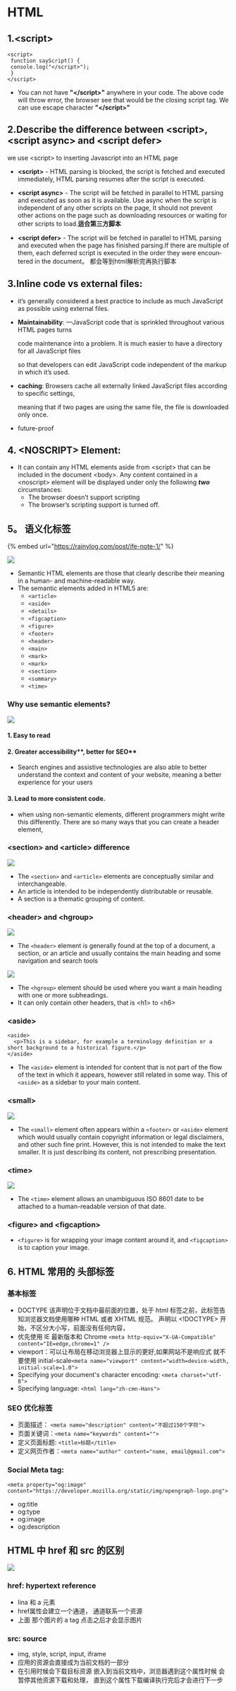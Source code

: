 # HTML



## 1.&lt;script&gt;

```text
<script>
 function sayScript() {
 console.log("</script>");
 }
</script>
```

* You can not have  **"&lt;/script&gt;"**  anywhere in your code. The above code will throw error, the browser see that would be the closing script tag. We can use escape character  **"&lt;\/script&gt;"**



## 2.Describe the difference between &lt;script&gt;, &lt;script async&gt; and &lt;script defer&gt;

we use &lt;script&gt; to inserting Javascript into an HTML page 

* **&lt;script&gt;** - HTML parsing is blocked, the script is fetched and executed immediately, HTML parsing resumes after the script is executed.
* 
  **&lt;script async&gt;** - The script will be fetched in parallel to HTML parsing and executed as soon as it is available. Use async when the script is independent of any other scripts on the page, It  should not prevent other actions on the page such as downloading resources or   waiting for other scripts to load.**适合第三方脚本**

* 
  **&lt;script defer&gt;** - The script will be fetched in parallel to HTML parsing and executed when the page has finished parsing.If there are multiple of them, each deferred script is executed in the order they were encoun­tered in the document。 都会等到html解析完再执行脚本

## 3.Inline code vs external files:

*  it’s generally considered a best    practice to include as much JavaScript as possible using external files.
* **Maintainability**: —JavaScript code that is sprinkled throughout various HTML pages turns

  code maintenance into a problem. It is much easier to have a directory for all JavaScript files

  so that developers can edit JavaScript code independent of the markup in which it’s used.

* **caching**: Browsers cache all externally linked JavaScript files according to specific settings,

  meaning that if two pages are using the same file, the file is downloaded only once.

* future-proof

## 4. &lt;NOSCRIPT&gt; Element:

* It can contain any HTML elements aside from &lt;script&gt; that can be included in the document &lt;body&gt;. Any content contained in a &lt;noscript&gt; element will be displayed   under only the following _**two**_ circumstances:
  * The browser doesn’t support scripting
  * The browser’s scripting support is turned off.

## 5。 语义化标签

{% embed url="https://rainylog.com/post/ife-note-1/" %}



![](.gitbook/assets/image%20%2833%29.png)

* Semantic HTML elements are those that clearly describe their meaning in a human- and machine-readable way.
* The semantic elements added in HTML5 are:
  * `<article>`
  * `<aside>`
  * `<details>`
  * `<figcaption>`
  * `<figure>`
  * `<footer>`
  * `<header>`
  * `<main>`
  * `<mark>`
  * `<mark>`
  * `<section>`
  * `<summary>`
  * `<time>`

### Why use semantic elements?



![](.gitbook/assets/image%20%2832%29.png)

####  1. Easy to read

####  2. Greater accessibility**, better for SEO**

* Search engines and assistive technologies are also able to better understand the context and content of your website, meaning a better experience for your users

####  3. Lead to more consistent code.

* when using non-semantic elements, different programmers might write this differently. There are so many ways that you can create a header element,

### **&lt;section&gt; and &lt;article&gt; difference**

![](.gitbook/assets/image%20%2836%29.png)

*  The `<section>` and `<article>` elements are conceptually similar and interchangeable.
  * An article is intended to be independently distributable or reusable.
  * A section is a thematic grouping of content.

### **&lt;header&gt; and &lt;hgroup&gt;**

![](.gitbook/assets/image%20%2837%29.png)

*  The `<header>` element is generally found at the top of a document, a section, or an article and usually contains the main heading and some navigation and search tools

![](.gitbook/assets/image%20%2835%29.png)

*  The `<hgroup>` element should be used where you want a main heading with one or more subheadings.
* It can only contain other headers, that is &lt;h1&gt; to &lt;h6&gt;

### **&lt;aside&gt;**

```text
<aside>
  <p>This is a sidebar, for example a terminology definition or a short background to a historical figure.</p>
</aside>
```

*  The `<aside>` element is intended for content that is not part of the flow of the text in which it appears, however still related in some way. This of `<aside>` as a sidebar to your main content.

### **&lt;small&gt;**

![](.gitbook/assets/image%20%2834%29.png)

*  The `<small>` element often appears within a `<footer>` or `<aside>` element which would usually contain copyright information or legal disclaimers, and other such fine print. However, this is not intended to make the text smaller. It is just describing its content, not prescribing presentation.

### **&lt;time&gt;**

![](.gitbook/assets/image%20%2838%29.png)

*  The `<time>` element allows an unambiguous ISO 8601 date to be attached to a human-readable version of that date.

### **&lt;figure&gt; and &lt;figcaption&gt;**

*  `<figure>` is for wrapping your image content around it, and `<figcaption>` is to caption your image.



## 6. HTML 常用的 头部标签

### 基本标签

* DOCTYPE  该声明位于文档中最前面的位置，处于 html 标签之前，此标签告知浏览器文档使用哪种 HTML 或者 XHTML 规范。  声明以 &lt;!DOCTYPE&gt; 开始，不区分大小写，前面没有任何内容，
* 优先使用 IE 最新版本和 Chrome  `<meta http-equiv="X-UA-Compatible" content="IE=edge,chrome=1" />`
* viewport：可以让布局在移动浏览器上显示的更好,如果网站不是响应式 就不要使用 initial-scale`<meta name="viewport" content="width=device-width, initial-scale=1.0">`
* Specifying your document's character encoding:    `<meta charset="utf-8">`
* Specifying language:  `<html lang="zh-cmn-Hans">` 

### SEO 优化标签

* 页面描述：  `<meta name="description" content="不超过150个字符">`
* 页面关键词：`<meta name="keywords" content="">`
* 定义页面标题: `<title>标题</title>`
* 定义网页作者：`<meta name="author" content="name, email@gmail.com">`

### Social Meta tag:

`<meta property="og:image" content="https://developer.mozilla.org/static/img/opengraph-logo.png">`

* og:title
* og:type
* og:image
* og:description



## HTML 中  href 和 src 的区别

![](.gitbook/assets/image%20%2847%29.png)

### href: hypertext reference 

* lina 和 a 元素
* href属性会建立一个通道， 通道联系一个资源
* 上面 那个图片的 a tag 点击之后才会显示图片

### src: source

* img, style, script, input, iframe 
* 应用的资源会直接成为当前文档的一部分
* 在引用时候会下载目标资源 嵌入到当前文档中，浏览器遇到这个属性时候 会暂停其他资源下载和处理， 直到这个属性下载编译执行完后才会进行下一步

## 

##  







